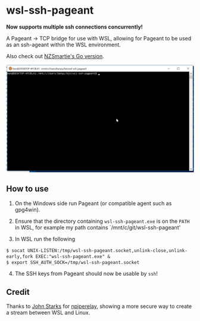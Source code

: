 # wsl-ssh-pageant

**Now supports multiple ssh connections concurrently!**

A Pageant -> TCP bridge for use with WSL, allowing for Pageant to be used as an ssh-ageant within the WSL environment.

Also check out [NZSmartie's Go version](https://github.com/NZSmartie/wsl-ssh-pageant).

![Demo](demo.gif?raw=True)

## How to use

1. On the Windows side run Pageant (or compatible agent such as gpg4win).

2. Ensure that the directory containing `wsl-ssh-pageant.exe` is on the `PATH` in WSL, for example my path contains `/mnt/c/git/wsl-ssh-pageant'

3. In WSL run the following

```
$ socat UNIX-LISTEN:/tmp/wsl-ssh-pageant.socket,unlink-close,unlink-early,fork EXEC:"wsl-ssh-pageant.exe" &
$ export SSH_AUTH_SOCK=/tmp/wsl-ssh-pageant.socket
```

4. The SSH keys from Pageant should now be usable by `ssh`!

## Credit

Thanks to [John Starks](https://github.com/jstarks/) for [npiperelay](https://github.com/jstarks/npiperelay/), showing a more secure way to create a stream between WSL and Linux.
